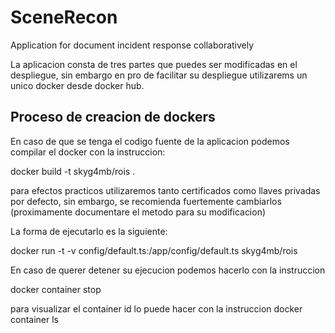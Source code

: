 # SceneRecon

Application for document incident response collaboratively

La aplicacion consta de tres partes que puedes ser modificadas en el despliegue, sin embargo en pro de facilitar su despliegue utilizarems un unico docker desde docker hub.

## Proceso de creacion de dockers 

En caso de que se tenga el codigo fuente de la aplicacion podemos compilar el docker con la instruccion:

docker build -t skyg4mb/rois .

para efectos practicos utilizaremos tanto certificados como llaves privadas por defecto, sin embargo, se recomienda fuertemente cambiarlos (proximamente documentare el metodo para su modificacion)

La forma de ejecutarlo es la siguiente:

docker run -t -v config/default.ts:/app/config/default.ts skyg4mb/rois

En caso de querer detener su ejecucion podemos hacerlo con la instruccion 

docker container stop <containder id>
  
para visualizar el container id lo puede hacer con la instruccion docker container ls
  

